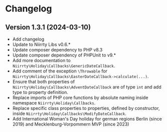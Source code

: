 # Changelog

## Version 1.3.1 (2024-03-10)

* Add changelog
* Update to Niirrty Libs v0.6.*
* Update composer dependency to PHP v8.3
* Update composer dependency of PHPUnit to v9.*
* Add more documentation to `Niirrty\Holiday\Callbacks\GenericDateCallback`.
* Add comment of the exception `\Throwable` for `Niirrty\Holiday\Callbacks\EasterDateCallback->calculate(...)`.
* Ensure that both properties of `Niirrty\Holiday\Callbacks\AdventDateCallback` are of type `int` and add type to property definition.
* Replace imports of PHP core functions by absolute naming inside namespace `Niirrty\Holiday\Callbacks`.
* Replace specific class properties to properties, defined by constructor, inside `Niirrty\Holiday\Callbacks\ModifyDateCallback`.
* Add International Woman's Day holiday for german regions Berlin (since 2019) and Mecklenburg-Vorpommern MVP (since 2023)